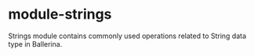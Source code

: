 # module-strings
Strings module contains commonly used operations related to String data type in Ballerina.
